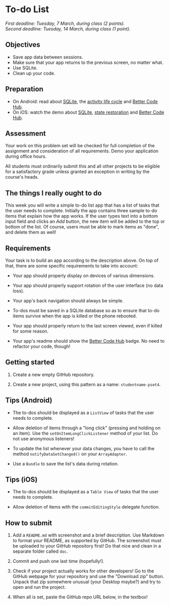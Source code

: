 # To-do List

*First deadline: Tuesday, 7 March, during class (2 points).*  
*Second deadline: Tuesday, 14 March, during class (1 point).*

## Objectives

- Save app data between sessions.
- Make sure that your app returns to the previous screen, no matter what.
- Use SQLite.
- Clean up your code.

## Preparation

- On Android: read about [SQLite](/android/sqlite), the [activity life cycle](/android/state) and [Better Code Hub](/guides/better-code-hub).
- On iOS: watch the demo about [SQLite](/ios/sqlite), [state restoration](/ios/state) and [Better Code Hub](/guides/better-code-hub).

## Assessment

Your work on this problem set will be checked for full completion of the assignment and consideration of all requirements. Demo your application during office hours.

All students must ordinarily submit this and all other projects to be eligible for a satisfactory grade unless granted an exception in writing by the course's heads.

## The things I really ought to do

This week you will write a simple to-do list app that has a list of tasks that the user needs to complete. Initially the app contains three sample to-do items that explain how the app works. If the user types text into a bottom input field and clicks an *Add* button, the new item will be added to the top or bottom of the list. Of course, users must be able to mark items as "done", and delete them as well!

## Requirements

Your task is to build an app according to the description above. On top of that, there are some specific requirements to take into account:

- Your app should properly display on devices of various dimensions.

- Your app should properly support rotation of the user interface (no data loss).

- Your app's back navigation should always be simple.

- To-dos must be saved in a SQLite database so as to ensure that to-do items survive when the app is killed or the phone rebooted.

- Your app should properly return to the last screen viewed, even if killed for some reason.

- Your app's readme should show the [Better Code Hub](/guides/better-code-hub) badge. No need to refactor your code, though!

## Getting started

1. Create a new empty GitHub repository.

2. Create a new project, using this pattern as a name: `studentname-pset4`.

## Tips (Android)

- The to-dos should be displayed as a `ListView` of tasks that the user needs to complete.

- Allow deletion of items through a "long click" (pressing and holding on an item). Use the  `setOnItemLongClickListener` method of your list. Do not use anonymous listeners!

- To update the list whenever your data changes, you have to call the method `notifyDataSetChanged()` on your `ArrayAdapter`.

- Use a `Bundle` to save the list's data during rotation.

## Tips (iOS)

- The to-dos should be displayed as a `Table View` of tasks that the user needs to complete.

- Allow deletion of items with the `commitEditingStyle` delegate function.

## How to submit

1. Add a `README.md` with screenshot and a brief description. Use Markdown to format your README, as supported by GitHub. The screenshot must be uploaded to your GitHub repository first! Do that nice and clean in a separate folder called `doc`.

2. Commit and push one last time (hopefully!).

3. Check if your project actually works for other developers! Go to the GitHub webpage for your repository and use the "Download zip" button. Unpack that zip somewhere unusual (your Desktop maybe?) and try to open and run the project.

4. When all is set, paste the GitHub repo URL below, in the textbox!
